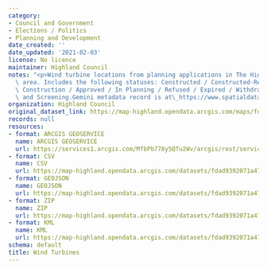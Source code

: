 ```yaml
---
category:
- Council and Government
- Elections / Politics
- Planning and Development
date_created: ''
date_updated: '2021-02-03'
license: No licence
maintainer: Highland Council
notes: "<p>Wind turbine locations from planning applications in The Highland Council\
  \ area. Includes the following statuses: Constructed / Constructed-Removed / Under\
  \ Construction / Approved / In Planning / Refused / Expired / Withdrawn / Scoping\
  \ and Screening.Gemini metadata record is at\_https://www.spatialdata.gov.scot/geonetwork/srv/eng/catalog.search#/metadata/1ab6d829-9f6d-4fee-bd4a-f267d01bb292</p>"
organization: Highland Council
original_dataset_link: https://map-highland.opendata.arcgis.com/maps/fdad9392071a477087c9e0cb4184b5d4_0
records: null
resources:
- format: ARCGIS GEOSERVICE
  name: ARCGIS GEOSERVICE
  url: https://services1.arcgis.com/MfbPb778y5QTu2Wv/arcgis/rest/services/Wind_Turbines/FeatureServer/0
- format: CSV
  name: CSV
  url: https://map-highland.opendata.arcgis.com/datasets/fdad9392071a477087c9e0cb4184b5d4_0.csv?outSR=%7B%22latestWkid%22%3A27700%2C%22wkid%22%3A27700%7D
- format: GEOJSON
  name: GEOJSON
  url: https://map-highland.opendata.arcgis.com/datasets/fdad9392071a477087c9e0cb4184b5d4_0.geojson?outSR=%7B%22latestWkid%22%3A27700%2C%22wkid%22%3A27700%7D
- format: ZIP
  name: ZIP
  url: https://map-highland.opendata.arcgis.com/datasets/fdad9392071a477087c9e0cb4184b5d4_0.zip?outSR=%7B%22latestWkid%22%3A27700%2C%22wkid%22%3A27700%7D
- format: KML
  name: KML
  url: https://map-highland.opendata.arcgis.com/datasets/fdad9392071a477087c9e0cb4184b5d4_0.kml?outSR=%7B%22latestWkid%22%3A27700%2C%22wkid%22%3A27700%7D
schema: default
title: Wind Turbines
---
```

